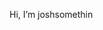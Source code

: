 Hi, I’m joshsomethin

<!---
joshsomethin/joshsomethin is a ✨ special ✨ repository because its `README.md` (this file) appears on your GitHub profile.
You can click the Preview link to take a look at your changes.
--->
